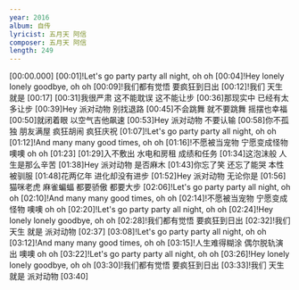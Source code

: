 ```yaml
---
year: 2016
album: 自传
lyricist: 五月天 阿信
composer: 五月天 阿信
length: 249
---
```

[00:00.000]
[00:01]!Let's go party party all night, oh oh
[00:04]!Hey lonely lonely goodbye, oh oh
[00:09]!我们都有觉悟 要疯狂到日出
[00:12]!我们 天生 就是
[00:17]
[00:31]我很严肃 这不能耽误 这不能让步
[00:36]那现实中 已经有太多让步
[00:39]Hey 派对动物 别找退路
[00:45]不会跳舞 就不要跳舞 摇摆也幸福
[00:50]就闭着眼 以空气吉他飙速
[00:53]Hey 派对动物 不要认输
[00:58]你不孤独 朋友满屋 疯狂胡闹 疯狂庆祝
[01:07]!Let's go party party all night, oh oh
[01:12]!And many many good times, oh oh
[01:16]!不愿被当宠物 宁愿变成怪物 噢噢 oh oh
[01:23]
[01:29]入不敷出 水电和房租 成绩和任务
[01:34]这泡沫般 人生是那么辛苦
[01:38]Hey 派对动物 是否麻木
[01:43]你忘了笑 还忘了能哭 本性被驯服
[01:48]花两亿年 进化却没有进步
[01:52]Hey 派对动物 无论你是
[01:56]猫咪老虎 麻雀蝙蝠 都要骄傲 都要大步
[02:06]!Let's go party party all night, oh oh
[02:10]!And many many good times, oh oh
[02:14]!不愿被当宠物 宁愿变成怪物 噢噢 oh oh
[02:20]!Let's go party party all night, oh oh
[02:24]!Hey lonely lonely goodbye, oh oh
[02:28]!我们都有觉悟 要疯狂到日出
[02:32]!我们 天生 就是 派对动物
[02:37]
[03:08]!Let's go party party all night, oh oh
[03:12]!And many many good times, oh oh
[03:15]!人生难得糊涂 偶尔脱轨演出 噢噢 oh oh
[03:22]!Let's go party party all night, oh oh
[03:26]!Hey lonely lonely goodbye, oh oh
[03:30]!我们都有觉悟 要疯狂到日出
[03:33]!我们 天生 就是 派对动物
[03:40]